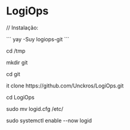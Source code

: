 # LogiOps
<p>// Instalação: </p>
```
  yay -Suy logiops-git
```
<p>cd /tmp </p> 
<p>mkdir git</p>
<p>cd git</p>
<p>it clone https://github.com/Unckros/LogiOps.git </p>
<p>cd LogiOps</p>
<p>sudo mv logid.cfg /etc/</p>
<p>sudo systemctl enable --now logid</p>
